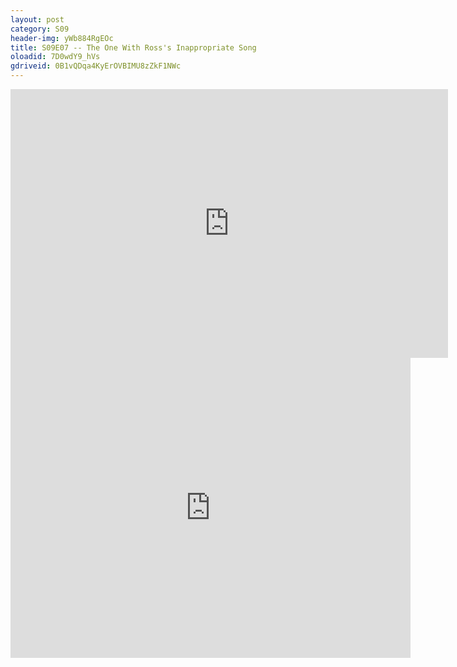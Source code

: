 ```yaml
---
layout: post 
category: S09 
header-img: yWb884RgEOc 
title: S09E07 -- The One With Ross's Inappropriate Song 
oloadid: 7D0wdY9_hVs 
gdriveid: 0B1vQDqa4KyErOVBIMU8zZkF1NWc 
--- 
```

<!--more--> 
<iframe src='https://openload.co/embed/7D0wdY9_hVs/' width='700' height='430' frameborder='0' scrolling='no' allowfullscreen='allowfullscreen'></iframe> 
<iframe src='https://drive.google.com/file/d/0B1vQDqa4KyErOVBIMU8zZkF1NWc/preview' width='640' height='480' frameborder='0' scrolling='no' allowfullscreen='allowfullscreen'></iframe> 